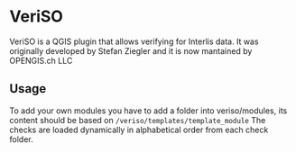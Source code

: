 VeriSO
======
 
VeriSO is a QGIS plugin that allows verifying for Interlis data.
It was originally developed by Stefan Ziegler and it is now mantained by 
OPENGIS.ch LLC
 
Usage
--------
To add your own modules you have to add a folder into veriso/modules, its content should be based on `/veriso/templates/template_module`
The checks are loaded dynamically in alphabetical order from each check folder.

